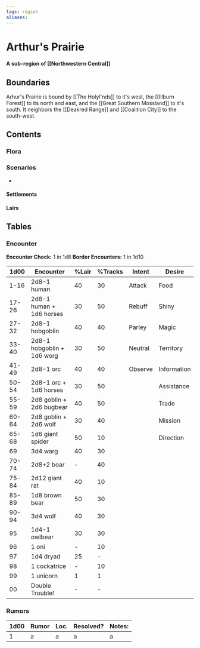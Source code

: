 ```yaml
---
tags: region
aliases:
---
```

# Arthur's Prairie
#### A sub-region of [[Northwestern Central]]
## Boundaries
Arhur's Prairie is bound by [[The Holyl'nds]] to it's west, the [[Illburn Forest]] to its north and east, and the [[Great Southern Mossland]] to it's south. It neighbors the [[Deakred Range]] and [[Coalition City]] to the south-west. 

## Contents
### Flora
### Scenarios
- 
#### Settlements
#### Lairs

## Tables
### Encounter
**Encounter Check:** 1 in 1d8
**Border Encounters:** 1 in 1d10

| 1d00  | Encounter                  | %Lair | %Tracks | Intent  | Desire      |
| ----- | -------------------------- | ----- | ------- | ------- | ----------- |
| 1-16  | 2d8-1 human                | 40    | 30      | Attack  | Food        |
| 17-26 | 2d8-1 human + 1d6 horses   | 30    | 50      | Rebuff  | Shiny       |
| 27-32 | 2d8-1 hobgoblin            | 40    | 40      | Parley  | Magic       |
| 33-40 | 2d8-1 hobgoblin + 1d6 worg | 30    | 50      | Neutral | Territory   |
| 41-49 | 2d8-1 orc                  | 40    | 40      | Observe | Information |
| 50-54 | 2d8-1 orc + 1d6 horses     | 30    | 50      |         | Assistance  |
| 55-59 | 2d8 goblin + 2d6 bugbear   | 40    | 50      |         | Trade       |
| 60-64 | 2d8 goblin + 2d6 wolf      | 30    | 40      |         | Mission     |
| 65-68 | 1d6 giant spider           | 50    | 10      |         | Direction   |
| 69    | 3d4 warg                   | 40    | 30      |         |             |
| 70-74 | 2d8+2 boar                 | -     | 40      |         |             |
| 75-84 | 2d12 giant rat             | 40    | 10      |         |             |
| 85-89 | 1d8 brown bear             | 50    | 30      |         |             |
| 90-94 | 3d4 wolf                   | 40    | 30      |         |             |
| 95    | 1d4-1 owlbear              | 30    | 30      |         |             |
| 96    | 1 oni                      | -     | 10      |         |             |
| 97    | 1d4 dryad                  | 25    | -       |         |             |
| 98    | 1 cockatrice               | -     | 10      |         |             |
| 99    | 1 unicorn                  | 1     | 1       |         |             |
| 00    | Double Trouble!            | -     | -       |         |             |


### Rumors
| 1d00 | Rumor | Loc. | Resolved? | Notes: |
|------|-------|------|-----------|--------|
| 1    | a     | a    | a         | a      |
